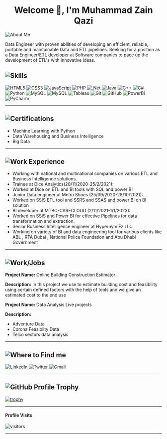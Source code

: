 <h1 align="center">Welcome 👋, I'm Muhammad Zain Qazi</h1>

<img src="https://img.shields.io/badge/🧑 about Me-black.svg?&style=for-the-badge&logo=NuxtJS&logoColor=white" alt="About Me" />

Data Engineer with proven abilities of developing an efficient, reliable, portable and maintainable Data and ETL pipelines. Seeking for a position as a Data Engineer/ETL developer at Software companies to pace up the development of ETL's with innovative ideas.

## <img alt="Skills" src="https://img.shields.io/badge/ 📚 skills-black.svg?&style=for-the-badge&logo=Skills&logoColor=white" />

<div>
<img src="https://img.shields.io/badge/html5%20-%23E34F26.svg?&style=for-the-badge&logo=html5&logoColor=white" alt="HTML5" /> <img src="https://img.shields.io/badge/css3%20-%231572B6.svg?&style=for-the-badge&logo=css3&logoColor=white" alt="CSS3" /> <img src="https://img.shields.io/badge/javascript-%23323330.svg?style=for-the-badge&logo=javascript&logoColor=%23F7DF1E" alt="JavaScript" /> <img src="https://img.shields.io/badge/php-%23777BB4.svg?style=for-the-badge&logo=php&logoColor=white" alt="PHP" /> <img src="https://img.shields.io/badge/.NET-5C2D91?style=for-the-badge&logo=.net&logoColor=white" alt=".Net" /> <img src= "https://img.shields.io/badge/java-%23ED8B00.svg?style=for-the-badge&logo=java&logoColor=white" alt= "Java" /> <img src="https://img.shields.io/badge/c++-%2300599C.svg?style=for-the-badge&logo=c%2B%2B&logoColor=white" alt="C++" /> <img src="https://img.shields.io/badge/c%23-%23239120.svg?style=for-the-badge&logo=c-sharp&logoColor=white" alt="C#" />
<img src="https://img.shields.io/badge/python-3670A0?style=for-the-badge&logo=python&logoColor=ffdd54" alt="Python" /> <img src="https://img.shields.io/badge/mysql-%2300f.svg?&style=for-the-badge&logo=mysql&logoColor=white" alt="MySQL" /> <img src="https://img.shields.io/badge/teradata-%23121011.svg?&style=for-the-badge&logo=teradata&logoColor=white" alt="MySQL" /> <img src="https://img.shields.io/badge/tableau-%2307405e.svg?&style=for-the-badge&logo=tableau&logoColor=white" alt="Tableau" /> <img src="https://img.shields.io/badge/git%20-%23F05033.svg?&style=for-the-badge&logo=git&logoColor=white" alt="Git" /> <img src="https://img.shields.io/badge/github-%23121011.svg?&style=for-the-badge&logo=github&logoColor=white" alt="GitHub" /> <img src ="https://img.shields.io/badge/PowerBi-FCC624?style=for-the-badge&logo=powerbi&logoColor=black)" alt="PowerBi" /> <img src="https://img.shields.io/badge/pycharm-143?style=for-the-badge&logo=pycharm&logoColor=black&color=black&labelColor=green" alt="PyCharm" />
</div>

---

## <img src="https://img.shields.io/badge/📜 certifications-black.svg?&style=for-the-badge&logo=NuxtJS&logoColor=white" alt="Certifications" />

- Machine Learning with Python
- Data Warehousing and Business Intelligence
- Big Data

---

## <img src="https://img.shields.io/badge/💼 work experience-black.svg?&style=for-the-badge&logo=workexperience&logoColor=white" alt="Work Experience" />

- Working with national and multinational companies on various ETL and Business Intelligence solutions.
- Trainee at Dice Analytics(20/11/2020-25/2/2021):
- Worked at Dice on ETL and BI tools with SQL and power BI
- Junior Data engineer at Metro Shoes (25/09/2020-28/10/2021):
- Worked on SSIS ETL tool and SSRS and SSAS and power BI on BI solution
-  BI developer at MTBC-CARECLOUD (2/11/2021-1/1/2023):
- Worked on SSIS and Power BI for effective Pipelines for data transformation and extraction.
- Senior Business Intelligence engineer at Hypernym Fz LLC
- Working on variety of BI and data engineering tool for various clients like ABL , RTA Dubai , National Police Foundation and Abu Dhabi Government

---

## <img src="https://img.shields.io/badge/💻 Major Academic Projects-black.svg?&style=for-the-badge&logo=NuxtJS&logoColor=white" alt="Work/Jobs" />

**Project Name:** Online Building Construction Estimator

**Description:** In this project we use to estimate building cost and feasibility
using certain defined factors with the help of tools and we give
an estimated cost to the end use

**Project Name:** Data Analysis Live projects

**Description:**

- Adventure Data
- Corona Feasibilty Data
- Telco sectors data analysis

---

## <img src="https://img.shields.io/badge/📫 where to find me-black.svg?&style=for-the-badge&logo=NuxtJS&logoColor=white" alt="Where to Find me" />

[<img src="https://img.shields.io/badge/linkedin-%230077B5.svg?&style=for-the-badge&logo=linkedin&logoColor=white" alt="LinkedIn" />](https://twitter.com/)
[<img src="https://img.shields.io/badge/Twitter-%231DA1F2.svg?&style=for-the-badge&logo=Twitter&logoColor=white" alt="Twitter" />](https://twitter.com/zainqaz55225250)
[<img src="https://img.shields.io/badge/Gmail-D14836?style=for-the-badge&logo=gmail&logoColor=white" alt="Gmail" />](mailto:zainqazi123@gmail.com)

---

## <img src="https://img.shields.io/badge/🦊 GitHub Profile Trophy-black.svg?&style=for-the-badge&logo=NuxtJS&logoColor=white" alt="GitHub Profile Trophy" />

[![trophy](https://github-profile-trophy.vercel.app/?username=muhammadzainqazi)](https://github.com/muhammadzainqazi/github-profile-trophy)

---

#### Profile Visits

![visitors](https://visitor-badge.glitch.me/badge?page_id=muhammadzainqazi.muhammadzainqazi)

---
